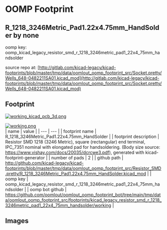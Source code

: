 # OOMP Footprint  
## R_1218_3246Metric_Pad1.22x4.75mm_HandSolder  by none  
  
oomp key: oomp_kicad_legacy_resistor_smd_r_1218_3246metric_pad1_22x4_75mm_handsolder  
  
source repo at: [http://gitlab.com/kicad-legacy/kicad-footprints/blob/master/tmp/data/oomlout_oomp_footprint_src/Socket.pretty/Wells_648-0482211SA01.kicad_mod](http://gitlab.com/kicad-legacy/kicad-footprints/blob/master/tmp/data/oomlout_oomp_footprint_src/Socket.pretty/Wells_648-0482211SA01.kicad_mod)  
## Footprint  
  
[![working_kicad_pcb_3d.png](working_kicad_pcb_3d_600.png)](working_kicad_pcb_3d.png)  
  
[![working.png](working_600.png)](working.png)  
| name | value | 
| --- | --- | 
| footprint name | R_1218_3246Metric_Pad1.22x4.75mm_HandSolder | 
| footprint description | Resistor SMD 1218 (3246 Metric), square (rectangular) end terminal, IPC_7351 nominal with elongated pad for handsoldering. (Body size source: https://www.vishay.com/docs/20035/dcrcwe3.pdf), generated with kicad-footprint-generator | 
| number of pads | 2 | 
| github path | http://github.com/kicad-legacy/kicad-footprints/blob/master/tmp/data/oomlout_oomp_footprint_src/Resistor_SMD.pretty/R_1218_3246Metric_Pad1.22x4.75mm_HandSolder.kicad_mod | 
| oomp key | oomp_kicad_legacy_resistor_smd_r_1218_3246metric_pad1_22x4_75mm_handsolder | 
| oomp bot github | https://github.com/oomlout/oomlout_oomp_footprint_bot/tree/main/tmp/data/oomlout_oomp_footprint_src/footprints/kicad_legacy_resistor_smd_r_1218_3246metric_pad1_22x4_75mm_handsolder/working | 
## Images  
